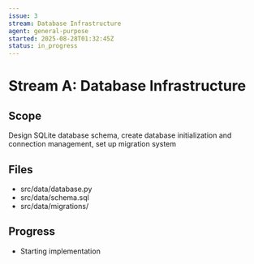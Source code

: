 ```yaml
---
issue: 3
stream: Database Infrastructure
agent: general-purpose
started: 2025-08-28T01:32:45Z
status: in_progress
---
```


# Stream A: Database Infrastructure

## Scope
Design SQLite database schema, create database initialization and connection management, set up migration system

## Files
- src/data/database.py
- src/data/schema.sql
- src/data/migrations/

## Progress
- Starting implementation